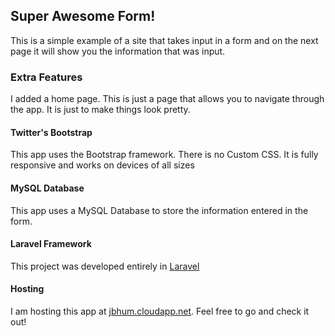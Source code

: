 ## Super Awesome Form!

This is a simple example of a site that takes input in a form and on the next page it will show you the information that was input.

### Extra Features

I added a home page. This is just a page that allows you to navigate through the app. It is just to make things look pretty.

#### Twitter's Bootstrap

This app uses the Bootstrap framework. There is no Custom CSS. It is fully responsive and works on devices of all sizes

#### MySQL Database

This app uses a MySQL Database to store the information entered in the form. 

#### Laravel Framework

This project was developed entirely in [Laravel](http://laravel.com)

#### Hosting

I am hosting this app at [jbhum.cloudapp.net](http://jbhum.cloudapp.net). Feel free to go and check it out!

